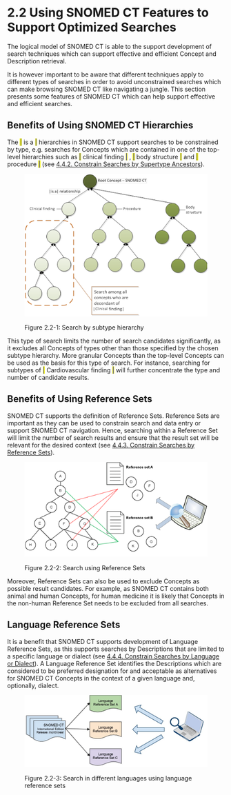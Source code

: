 # 2.2 Using SNOMED CT Features to Support Optimized Searches

The logical model of SNOMED CT is able to the support development of search techniques which can support effective and efficient Concept and Description retrieval.

It is however important to be aware that different techniques apply to different types of searches in order to avoid unconstrained searches which can make browsing SNOMED CT like navigating a jungle. This section presents some features of SNOMED CT which can help support effective and efficient searches.

## Benefits of Using SNOMED CT Hierarchies

The <mark style="color:blue;">|</mark> is a <mark style="color:blue;">|</mark> hierarchies in SNOMED CT support searches to be constrained by type, e.g. searches for Concepts which are contained in one of the top-level hierarchies such as <mark style="color:blue;">|</mark> clinical finding <mark style="color:blue;">|</mark> , <mark style="color:blue;">|</mark> body structure <mark style="color:blue;">|</mark> and <mark style="color:blue;">|</mark> procedure <mark style="color:blue;">|</mark> (see [4.4.2. Constrain Searches by Supertype Ancestors](<../4 optimizing-searches/4.4 constrained-searches/4.4.2-constrain-searches-by-supertype-ancestors.md>)).

<figure><img src="../images/52170459.png" alt=""><figcaption><p>Figure 2.2-1: Search by subtype hierarchy</p></figcaption></figure>

This type of search limits the number of search candidates significantly, as it excludes all Concepts of types other than those specified by the chosen subtype hierarchy. More granular Concepts than the top-level Concepts can be used as the basis for this type of search. For instance, searching for subtypes of <mark style="color:blue;">|</mark> Cardiovascular finding <mark style="color:blue;">|</mark> will further concentrate the type and number of candidate results.

## Benefits of Using Reference Sets

SNOMED CT supports the definition of Reference Sets. Reference Sets are important as they can be used to constrain search and data entry or support SNOMED CT navigation. Hence, searching within a Reference Set will limit the number of search results and ensure that the result set will be relevant for the desired context (see [4.4.3. Constrain Searches by Reference Sets](<../4 optimizing-searches/4.4 constrained-searches/4.4.3-constrain-searches-by-reference-sets.md>)).

<figure><img src="../images/52170458.png" alt=""><figcaption><p>Figure 2.2-2: Search using Reference Sets</p></figcaption></figure>

Moreover, Reference Sets can also be used to exclude Concepts as possible result candidates. For example, as SNOMED CT contains both animal and human Concepts, for human medicine it is likely that Concepts in the non-human Reference Set needs to be excluded from all searches.

## Language Reference Sets

It is a benefit that SNOMED CT supports development of Language Reference Sets, as this supports searches by Descriptions that are limited to a specific language or dialect (see [4.4.4. Constrain Searches by Language or Dialect](<../4 optimizing-searches/4.4 constrained-searches/4.4.4-constrain-searches-by-language-or-dialect.md>)). A Language Reference Set identifies the Descriptions which are considered to be preferred designation for and acceptable as alternatives for SNOMED CT Concepts in the context of a given language and, optionally, dialect.

<figure><img src="../images/57815947.png" alt=""><figcaption><p>Figure 2.2-3: Search in different languages using language reference sets</p></figcaption></figure>
